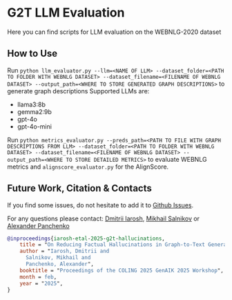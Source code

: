 # G2T LLM Evaluation
Here you can find scripts for LLM evaluation on the WEBNLG-2020 dataset

## How to Use
Run `python llm_evaluator.py --llm=<NAME OF LLM> --dataset_folder=<PATH TO FOLDER WITH WEBNLG DATASET> --dataset_filename=<FILENAME OF WEBNLG DATASET> --output_path=<WHERE TO STORE GENERATED GRAPH DESCRIPTIONS>`
to generate graph descriptions
Supported LLMs are:
* llama3:8b
* gemma2:9b
* gpt-4o
* gpt-4o-mini

Run `python metrics_evaluator.py --preds_path=<PATH TO FILE WITH GRAPH DESCRIPTIONS FROM LLM> --dataset_folder=<PATH TO FOLDER WITH WEBNLG DATASET> --dataset_filename=<FILENAME OF WEBNLG DATASET> --output_path=<WHERE TO STORE DETAILED METRICS>`
to evaluate WEBNLG metrics and `alignscore_evaluator.py` for the AlignScore.

## Future Work, Citation & Contacts

If you find some issues, do not hesitate to add it to [Github Issues](https://github.com/s-nlp/llm-g2t/issues).

For any questions please contact: [Dmitrii Iarosh](mailto:D.Yarosh@skol.tech), [Mikhail Salnikov](mailto:Mikhail.Salnikov@skol.tech) or [Alexander Panchenko](mailto:A.Panchenko@skol.tech)

```bibtex
@inproceedings{iarosh-etal-2025-g2t-hallucinations,
    title = "On Reducing Factual Hallucinations in Graph-to-Text Generation using Large Language Models",
    author = "Iarosh, Dmitrii and
      Salnikov, Mikhail and
      Panchenko, Alexander",
    booktitle = "Proceedings of the COLING 2025 GenAIK 2025 Workshop",
    month = feb,
    year = "2025",
}
```
